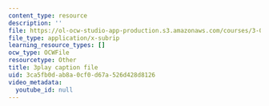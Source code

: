 ```yaml
---
content_type: resource
description: ''
file: https://ol-ocw-studio-app-production.s3.amazonaws.com/courses/3-091-introduction-to-solid-state-chemistry-fall-2018/3ca5fb0dab8a0cf0d67a526d428d8126_KPJvO_00LKQ.srt
file_type: application/x-subrip
learning_resource_types: []
ocw_type: OCWFile
resourcetype: Other
title: 3play caption file
uid: 3ca5fb0d-ab8a-0cf0-d67a-526d428d8126
video_metadata:
  youtube_id: null
---
```

